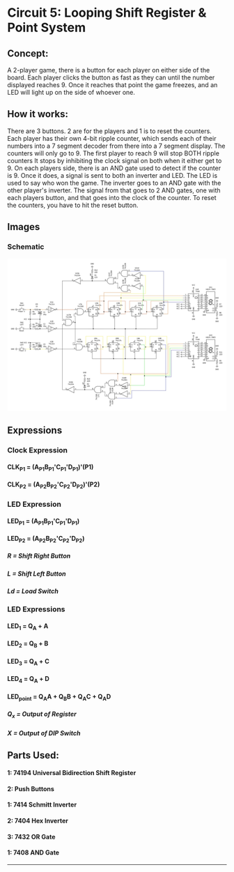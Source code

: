 # Circuit 5: Looping Shift Register & Point System
## Concept:
A 2-player game, there is a button for each player on either side of the board. Each player clicks the button as fast as they can until the number displayed reaches 9. Once it reaches that point the game freezes, and an LED will light up on the side of whoever one.

## How it works:
There are 3 buttons. 2 are for the players and 1 is to reset the counters. Each player has their own 4-bit ripple counter, which sends each of their numbers into a 7 segment decoder from there into a 7 segment display. The counters will only go to 9. The first player to reach 9 will stop BOTH ripple counters It stops by inhibiting the clock signal on both when it either get to 9. On each players side, there is an AND gate used to detect if the counter is 9. Once it does, a signal is sent to both an inverter and LED. The LED is used to say who won the game. The inverter goes to an AND gate with the other player's inverter. The signal from that goes to 2 AND gates, one with each players button, and that goes into the clock of the counter. To reset the counters, you have to hit the reset button. 

## Images
### Schematic
![Circuit 5 Schematic](Circuit_8_Schematic.jpg)

## Expressions
### Clock Expression
#### CLK<sub>P1</sub> = (A<sub>P1</sub>B<sub>P1</sub>'C<sub>P1</sub>'D<sub>P1</sub>)'(P1)
#### CLK<sub>P2</sub> = (A<sub>P2</sub>B<sub>P2</sub>'C<sub>P2</sub>'D<sub>P2</sub>)'(P2)

### LED Expression
#### LED<sub>P1</sub> = (A<sub>P1</sub>B<sub>P1</sub>'C<sub>P1</sub>'D<sub>P1</sub>)
#### LED<sub>P2</sub> = (A<sub>P2</sub>B<sub>P2</sub>'C<sub>P2</sub>'D<sub>P2</sub>)

##### R = Shift Right Button
##### L = Shift Left Button
##### Ld = Load Switch

### LED Expressions
#### LED<sub>1</sub> = Q<sub>A</sub> + A
#### LED<sub>2</sub> = Q<sub>B</sub> + B
#### LED<sub>3</sub> = Q<sub>A</sub> + C
#### LED<sub>4</sub> = Q<sub>A</sub> + D
#### LED<sub>point</sub> =  Q<sub>A</sub>A + Q<sub>B</sub>B + Q<sub>A</sub>C + Q<sub>A</sub>D

##### Q<sub>x</sub> = Output of Register
##### X = Output of DIP Switch

## Parts Used:
#### 1: 74194 Universal Bidirection Shift Register
#### 2: Push Buttons
#### 1: 7414 Schmitt Inverter
#### 2: 7404 Hex Inverter
#### 3: 7432 OR Gate
#### 1: 7408 AND Gate
***


